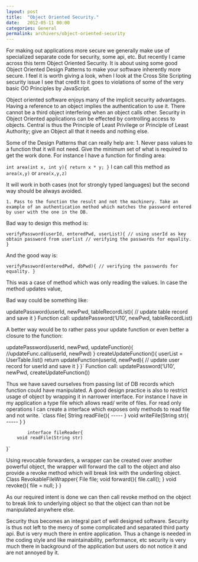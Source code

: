 ```yaml
---
layout: post
title:  "Object Oriented Security."
date:   2012-05-11 00:00
categories: General
permalink: archivers/object-oriented-security
---
```

For making out applications more secure we generally make use of specialized separate code for security, some api, etc. But recently I came across this term Object Oriented Security. It is about using some good Object Oriented Design Patterns to make your software inherently more secure. I feel it is worth giving a look, when I look at the Cross Site Scripting security issue I see that credit to it goes to violations of some of the very basic OO Principles by JavaScript.

Object oriented software enjoys many of the implicit security advantages. Having a reference to an object implies the authentication to use it. There cannot be a third object interfering when an object calls other. Security in Object Oriented applications can be effected by controlling access to objects. Central is thus the Principle of Least Privilege or Principle of Least Authority; give an Object all that it needs and nothing else.

Some of the Design Patterns that can really help are: 1. Never pass values to a function that it will not need. Give the minimum set of what is required to get the work done. For instance I have a function for finding area:

`int area(int x, int y){ return x * y; }` I can call this method as `area(x,y)` or `area(x,y,z)`

It will work in both cases (not for strongly typed languages) but the second way should be always avoided.

    1. Pass to the function the result and not the machinery. Take an example of an authentication method which matches the password entered by user with the one in the DB.
Bad way to design this method is:

`verifyPassword(userId, enteredPwd, userList){ // using userId as key obtain password from userlist // verifying the passwords for equality. }`

And the good way is:

`verifyPassword(enteredPwd, dbPwd){ // verifying the passwords for equality. }`

This was a case of method which was only reading the values. In case the method updates value,

Bad way could be something like:

updatePassword(userId, newPwd, tableRecordList){ // update table record and save it } Function call: updatePassword(‘U10’, newPwd, tableRecordList)

A better way would be to rather pass your update function or even better a closure to the function:

updatePassword(userId, newPwd, updateFunction){ //updateFunc.call(userId, newPwd) } createUpdateFunction(){ userList = UserTable.list() return updateFunction(userId, newPwd){ // update user record for userId and save it
} }` Function call: updatePassword(‘U10’, newPwd, createUpdateFunction())

Thus we have saved ourselves from passing list of DB records which function could have manipulated.
A good design practice is also to restrict usage of object by wrapping it in narrower interface. For instance I have in my application a type file which allows read/ write of files. For read only operations I can create a interface which exposes only methods to read file and not write.
`class file{ String readFile(){ ----- } void writeFile(String str){ ----- } }

            interface fileReader{
        void readFile(String str)
}`

Using revocable forwarders, a wrapper can be created over another powerful object, the wrapper will forward the call to the object and also provide a revoke method which will break link with the underling object.
Class RevokableFileWrapper{ File file; void forward(){ file.call(); } void revoke(){ file = null; } }

As our required intent is done we can then call revoke method on the object to break link to underlying object so that the object can than not be manipulated anywhere else.

Security thus becomes an integral part of well designed software. Security is thus not left to the mercy of some complicated and separated third party api. But is very much there in entire application. Thus a change is needed in the coding style and like maintainability, performance, etc security is very much there in background of the application but users do not notice it and are not annoyed by it.
